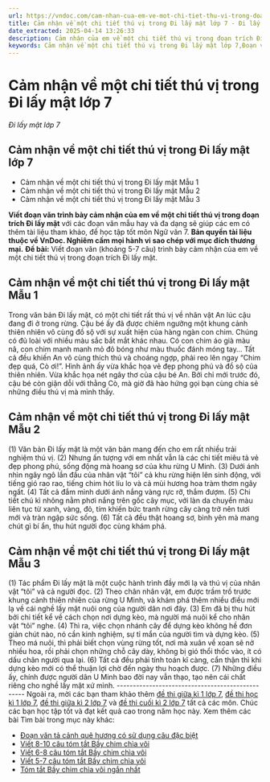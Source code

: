 ```yaml
---
url: https://vndoc.com/cam-nhan-cua-em-ve-mot-chi-tiet-thu-vi-trong-doan-trich-di-lay-mat-272263
title: Cảm nhận về một chi tiết thú vị trong Đi lấy mật lớp 7 - Đi lấy mật lớp 7 - VnDoc.com
date_extracted: 2025-04-14 13:26:33
description: Cảm nhận của em về một chi tiết thú vị trong đoạn trích Đi lấy mật được biên soạn nhằm giúp các em HS đạt kết quả tốt trong quá trình làm bài tập và học tập môn Ngữ văn lớp 7.
keywords: Cảm nhận về một chi tiết thú vị trong Đi lấy mật lớp 7,Đoạn văn cảm nhận về một chi tiết thú vị trong Đi lấy mật lớp 7,cảm nhận của em về một chi tiết thú vị trong đoạn trích Đi lấy mật,trình bày cảm nhận của em về một chi tiết thú vị trong đoạn trích Đi lấy mật,viết đoạn văn trình bày cảm nhận của em về một chi tiết thú vị trong đoạn trích Đi lấy mật,đi lấy mật lớp 7,ngữ văn 7,soạn văn 7
---
```


# Cảm nhận về một chi tiết thú vị trong Đi lấy mật lớp 7
 _Đi lấy mật lớp 7_
## **Cảm nhận về một chi tiết thú vị trong Đi lấy mật lớp 7**
  * Cảm nhận về một chi tiết thú vị trong Đi lấy mật Mẫu 1
  * Cảm nhận về một chi tiết thú vị trong Đi lấy mật Mẫu 2
  * Cảm nhận về một chi tiết thú vị trong Đi lấy mật Mẫu 3

**Viết đoạn văn trình bày cảm nhận của em về một chi tiết thú vị trong đoạn trích Đi lấy mật** với các đoạn văn mẫu hay và đa dạng sẽ giúp các em có thêm tài liệu tham khảo, để học tập tốt môn Ngữ văn 7.
**Bản quyền tài liệu thuộc về VnDoc. Nghiêm cấm mọi hành vi sao chép với mục đích thương mại.**
**Đề bài:** Viết đoạn văn \(khoảng 5-7 câu\) trình bày cảm nhận của em về một chi tiết thú vị trong đoạn trích Đi lấy mật.
## **Cảm nhận về một chi tiết thú vị trong Đi lấy mật Mẫu 1**
Trong văn bản Đi lấy mật, có một chi tiết rất thú vị về nhân vật An lúc cậu đang đi ở trong rừng. Cậu bé ấy đã được chiêm ngưỡng một khung cảnh thiên nhiên vô cùng đồ sộ với sự xuất hiện của hàng ngàn con chim. Chúng có đủ loài với nhiều màu sắc bắt mắt khác nhau. Có con chim áo già màu nâ, con chim manh manh mỏ đỏ bóng như màu thuốc đánh móng tay… Tất cả đều khiến An vô cùng thích thú và choáng ngợp, phải reo lên ngay “Chim đẹp quá, Cò ơi\!”. Hình ảnh ấy vừa khắc họa vẻ đẹp phong phú và đồ sộ của thiên nhiên. Vừa khắc họa nét ngây thơ của cậu bé An. Bởi chỉ mới trước đó, cậu bé còn giận dỗi với thằng Cò, mà giờ đã hào hứng gọi bạn cùng chia sẻ những điều thú vị mà mình thấy.
## Cảm nhận về một chi tiết thú vị trong Đi lấy mật Mẫu 2
\(1\) Văn bản Đi lấy mật là một văn bản mang đến cho em rất nhiều trải nghiệm thú vị. \(2\) Nhưng ấn tượng với em nhất vẫn là các chi tiết miêu tả vẻ đẹp phong phú, sống động mà hoang sơ của khu rừng U Minh. \(3\) Dưới ánh nhìn ngây ngô lần đầu của nhân vật “tôi” cả khu rừng hiện lên sinh động, với tiếng gió rao rao, tiếng chim hót líu lo và cả mùi hương hoa tràm thơm ngây ngất. \(4\) Tất cả đắm mình dưới ánh nắng vàng rực rỡ, thắm đượm. \(5\) Chi tiết chú kì nhông nằm phơi nắng trên gốc cây mục, với làn da chuyển màu liên tục từ xanh, vàng, đỏ, tím khiến bức tranh rừng cây càng trở nên tươi mới và tràn ngập sức sống. \(6\) Tất cả đều thật hoang sơ, bình yên mà mang chút gì bí ẩn, thu hút người đọc cùng khám phá.
## Cảm nhận về một chi tiết thú vị trong Đi lấy mật Mẫu 3
\(1\) Tác phẩm Đi lấy mật là một cuộc hành trình đầy mới lạ và thú vị của nhân vật “tôi” và cả người đọc. \(2\) Theo chân nhân vật, em được trầm trồ trước khung cảnh thiên nhiên của rừng U Minh, và khám phá thêm nhiều điều mới lạ về cái nghề lấy mật nuôi ong của người dân nơi đây. \(3\) Em đã bị thu hút bởi chi tiết kể về cách chọn nơi dựng kèo, mà người má nuôi kể cho nhân vật “tôi” nghe. \(4\) Thì ra, việc chọn nhánh cây để dựng kèo không hề đơn giản chút nào, nó cần kinh nghiệm, sự tỉ mẩn của người tìm và dựng kèo. \(5\) Theo má nuôi, thì phải biết chọn vùng rừng tốt, nơi mà xuân về xoan sẽ nở nhiều hoa, rồi phải chọn những chỗ cây dày, không bị gió thổi thốc vào, ít có dấu chân người qua lại. \(6\) Tất cả đều phải tính toán kĩ càng, cẩn thận thì khi dựng kèo mới có thể thuận lợi chờ đến ngày thu hoạch được. \(7\) Những điều ấy, chính được người dân U Minh bao đời nay vẫn thạo, tạo nên cái chất riêng cho nghề lấy mật xứ mình.
\-------------------------------------------------
Ngoài ra, mời các bạn tham khảo thêm [đề thi giữa kì 1 lớp 7](<https://vndoc.com/de-thi-giua-ki-1-lop7>), [đề thi học kì 1 lớp 7](<https://vndoc.com/de-thi-hoc-ki-1-lop7>), [đề thi giữa kì 2 lớp 7](<https://vndoc.com/de-thi-giua-ki-2-lop7>) và [đề thi cuối kì 2 lớp 7](<https://vndoc.com/de-thi-hoc-ki-2-lop7>) tất cả các môn. Chúc các bạn học tập tốt và đạt kết quả cao trong năm học này.
Xem thêm các bài Tìm bài trong mục này khác:
  * [Đoạn văn tả cảnh quê hương có sử dụng câu đặc biệt](</viet-doan-van-ngan-khoang-5-7-cau-ta-canh-que-huong-trong-do-co-mot-vai-cau-dac-biet-163425>)
  * [Viết 8-10 câu tóm tắt Bầy chim chìa vôi](</tom-tat-van-ban-bay-chim-chia-voi-8-den-10-cau-276287>)
  * [Viết 6-8 câu tóm tắt Bầy chim chìa vôi](</tom-tat-van-ban-bay-chim-chia-voi-tu-6-den-8-cau-276288>)
  * [Viết 5-7 câu tóm tắt Bầy chim chìa vôi](</tom-tat-van-ban-bay-chim-chia-voi-5-7-cau-276289>)
  * [Tóm tắt Bầy chim chìa vôi ngắn nhất](</tom-tat-van-ban-bay-chim-chia-voi-ngan-nhat-276571>)

